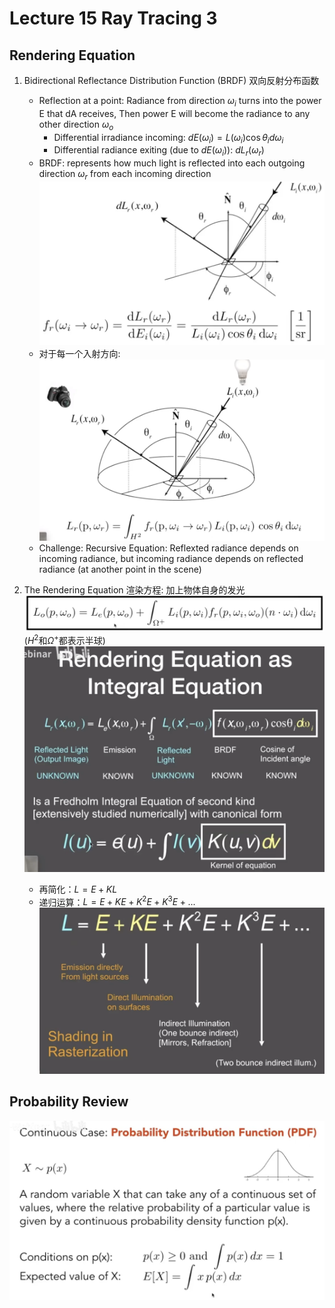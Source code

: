 # Lecture 15 Ray Tracing 3

## Rendering Equation

1. Bidirectional Reflectance Distribution Function (BRDF) 双向反射分布函数
   - Reflection at a point: Radiance from direction $\omega_i$ turns into the power E that dA receives, Then power E will become the radiance to any other direction $\omega_o$
     - Differential irradiance incoming: $dE(\omega_i)=L(\omega_i)\cos\theta_i d\omega_i$
     - Differential radiance exiting (due to $dE(\omega_i)$): $dL_r(\omega_r)$
   - BRDF: represents how much light is reflected into each outgoing direction $\omega_r$ from each incoming direction
    ![alt text](image-115.png)
   - 对于每一个入射方向:
    ![alt text](image-117.png)
   - Challenge: Recursive Equation: Reflexted radiance depends on incoming radiance, but incoming radiance depends on reflected radiance (at another point in the scene)

2. The Rendering Equation 渲染方程: 加上物体自身的发光
    ![alt text](image-118.png)
    ($H^2$和$\Omega^+$都表示半球)
    ![alt text](image-120.png)
    - 再简化：$L=E+KL$
    - 递归运算：$L=E+KE+K^2E+K^3E+...$
    ![alt text](image-122.png)

## Probability Review
![alt text](image-123.png)